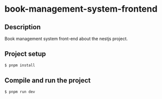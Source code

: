# book-management-system-frontend

## Description

Book management system front-end about the nestjs project.

## Project setup

```bash
$ pnpm install
```

## Compile and run the project

```bash
$ pnpm run dev
```